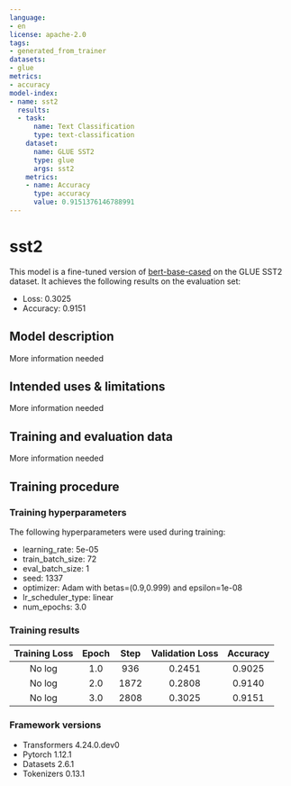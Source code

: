 ```yaml
---
language:
- en
license: apache-2.0
tags:
- generated_from_trainer
datasets:
- glue
metrics:
- accuracy
model-index:
- name: sst2
  results:
  - task:
      name: Text Classification
      type: text-classification
    dataset:
      name: GLUE SST2
      type: glue
      args: sst2
    metrics:
    - name: Accuracy
      type: accuracy
      value: 0.9151376146788991
---
```


<!-- This model card has been generated automatically according to the information the Trainer had access to. You
should probably proofread and complete it, then remove this comment. -->

# sst2

This model is a fine-tuned version of [bert-base-cased](https://huggingface.co/bert-base-cased) on the GLUE SST2 dataset.
It achieves the following results on the evaluation set:
- Loss: 0.3025
- Accuracy: 0.9151

## Model description

More information needed

## Intended uses & limitations

More information needed

## Training and evaluation data

More information needed

## Training procedure

### Training hyperparameters

The following hyperparameters were used during training:
- learning_rate: 5e-05
- train_batch_size: 72
- eval_batch_size: 1
- seed: 1337
- optimizer: Adam with betas=(0.9,0.999) and epsilon=1e-08
- lr_scheduler_type: linear
- num_epochs: 3.0

### Training results

| Training Loss | Epoch | Step | Validation Loss | Accuracy |
|:-------------:|:-----:|:----:|:---------------:|:--------:|
| No log        | 1.0   | 936  | 0.2451          | 0.9025   |
| No log        | 2.0   | 1872 | 0.2808          | 0.9140   |
| No log        | 3.0   | 2808 | 0.3025          | 0.9151   |


### Framework versions

- Transformers 4.24.0.dev0
- Pytorch 1.12.1
- Datasets 2.6.1
- Tokenizers 0.13.1
